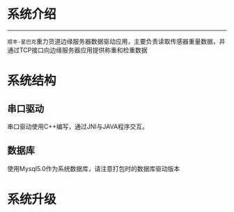 # 系统介绍
----

`顺丰-星巴克`重力货道边缘服务器数据驱动应用，主要负责读取传感器重量数据，并通过TCP接口向边缘服务器应用提供称重和检重数据

# 系统结构
## 串口驱动
串口驱动使用C++编写，通过JNI与JAVA程序交互。
## 数据库
使用Mysql5.0作为系统数据库，请注意打包时的数据库驱动版本

# 系统升级